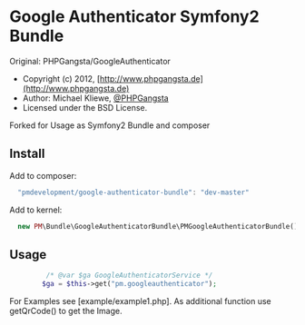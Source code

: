 Google Authenticator Symfony2 Bundle
=====================

Original: PHPGangsta/GoogleAuthenticator
* Copyright (c) 2012, [http://www.phpgangsta.de](http://www.phpgangsta.de)
* Author: Michael Kliewe, [@PHPGangsta](http://twitter.com/PHPGangsta)
* Licensed under the BSD License.


Forked for Usage as Symfony2 Bundle and composer

## Install

Add to composer:

```js
  "pmdevelopment/google-authenticator-bundle": "dev-master"
```

Add to kernel:

```php
  new PM\Bundle\GoogleAuthenticatorBundle\PMGoogleAuthenticatorBundle(),
```

## Usage

```php
         /* @var $ga GoogleAuthenticatorService */
        $ga = $this->get("pm.googleauthenticator");
```

For Examples see [example/example1.php]. As additional function use getQrCode() to get the Image.